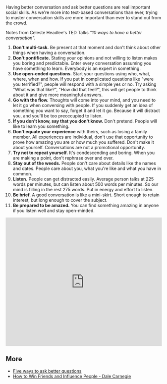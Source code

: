 Having better conversation and ask better questions are real important social skills. As we're more into text-based conversations than ever, trying to master conversation skills are more important than ever to stand out from the crowd.

Notes from Celeste Headlee's TED Talks *"10 ways to have a better conversation".*

1. **Don't multi-task.** Be present at that moment and don't think about other things when having a conversation.
2. **Don't pontificate.** Stating your opinions and not willing to listen makes you boring and predictable. Enter every conversation assuming you have something to learn. Everybody is an expert in something.
3. **Use open-ended questions.** Start your questions using who, what, where, when and how. If you put in complicated questions like "were you terrified?", people will respond with a simple yes or no. Try asking "What was that like?", "How did that feel?", this will get people to think about it and give more meaningful answers.
4. **Go with the flow.** Thoughts will come into your mind, and you need to let it go when conversing with people. If you suddenly get an idea of something you want to say, forget it and let it go. Because it will distract you, and you'll be too preoccupied to listen. 
5. **If you don't know, say that you don't know.** Don't pretend. People will like to learn you something.
6. **Don't equate your experience** with theirs, such as losing a family member. All experiences are individual, don't use that opportunity to prove how amazing you are or how much you suffered. Don't make it about yourself. Conversations are not a promotional opportunity. 
7. **Try not to repeat yourself.** It's condescending and boring. When you are making a point, don't rephrase over and over. 
8. **Stay out of the weeds.** People don't care about details like the names and dates. People care about you, what you're like and what you have in common. 
9. **Listen.** People can get distracted easily. Average person talks at 225 words per minutes, but can listen about 500 words per minutes. So our mind is filling in the rest 275 words. Put in energy and effort to listen. 
10. **Be brief.** A good conversation is like a mini-skirt. Short enough to retain interest, but long enough to cover the subject. 
11. **Be prepared to be amazed.** You can find something amazing in anyone if you listen well and stay open-minded. 

<iframe width="100%" height="415" src="https://www.youtube.com/embed/R1vskiVDwl4" title="YouTube video player" frameborder="0" allow="accelerometer; autoplay; clipboard-write; encrypted-media; gyroscope; picture-in-picture" allowfullscreen></iframe>

## More
- [Five ways to ask better questions](https://www.youtube.com/watch?v=VGP-xEO7Glc)
- [How to Win Friends and Influence People - Dale Carnegie](How%20to%20Win%20Friends%20and%20Influence%20People%20-%20Dale%20Carnegie.md)